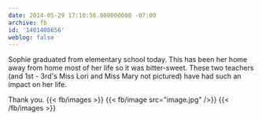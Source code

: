 ```yaml
---
date: 2014-05-29 17:10:56.000000000 -07:00
archive: fb
id: '1401408656'
weblog: false
---
```


Sophie graduated from elementary school today. This has been her home away from home most of her life so it was bitter-sweet. These two teachers (and 1st - 3rd's Miss Lori and Miss Mary not pictured) have had such an impact on her life.

Thank you.
{{< fb/images >}}
{{< fb/image src="image.jpg" />}}
{{< /fb/images >}}
